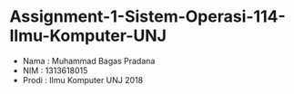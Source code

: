 # Assignment-1-Sistem-Operasi-114-Ilmu-Komputer-UNJ

- Nama  : Muhammad Bagas Pradana
- NIM   : 1313618015
- Prodi : Ilmu Komputer UNJ 2018
